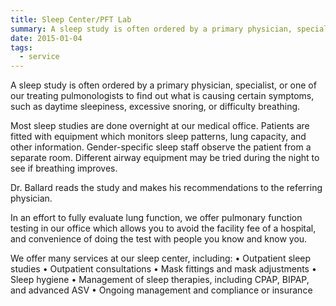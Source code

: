 ```yaml
---
title: Sleep Center/PFT Lab
summary: A sleep study is often ordered by a primary physician, specialist, or one of our treating pulmonologists to find out what is causing certain symptoms, such as daytime sleepiness, excessive snoring, or difficulty breathing.
date: 2015-01-04
tags:
  - service
---
```

A sleep study is often ordered by a primary physician, specialist, or one of our treating pulmonologists to find out what is causing certain symptoms, such as daytime sleepiness, excessive snoring, or difficulty breathing.

Most sleep studies are done overnight at our medical office. Patients are fitted with equipment which monitors sleep patterns, lung capacity, and other information. Gender-specific sleep staff observe the patient from a separate room. Different airway equipment may be tried during the night to see if breathing improves.

Dr. Ballard reads the study and makes his recommendations to the referring physician.

In an effort to fully evaluate lung function, we offer pulmonary function testing in our office which allows you to avoid the facility fee of a hospital, and convenience of doing the test with people you know and know you.

We offer many services at our sleep center, including:
• Outpatient sleep studies
• Outpatient consultations
• Mask fittings and mask adjustments
• Sleep hygiene
• Management of sleep therapies, including CPAP, BIPAP, and advanced ASV
• Ongoing management and compliance or insurance